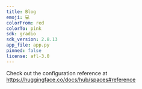 ```yaml
---
title: Blog
emoji: 💻
colorFrom: red
colorTo: pink
sdk: gradio
sdk_version: 2.8.13
app_file: app.py
pinned: false
license: afl-3.0
---
```


Check out the configuration reference at https://huggingface.co/docs/hub/spaces#reference
